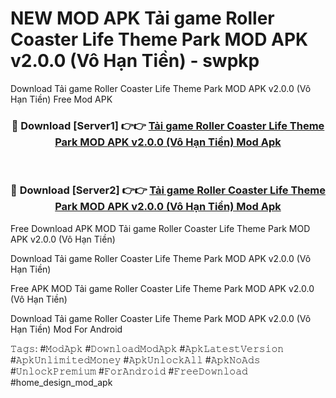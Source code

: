 # NEW MOD APK Tải game Roller Coaster Life Theme Park MOD APK v2.0.0 (Vô Hạn Tiền) - swpkp
Download Tải game Roller Coaster Life Theme Park MOD APK v2.0.0 (Vô Hạn Tiền) Free Mod APK

<div align="center">
<h3>🔴 Download [Server1] 👉👉 <a href="https://apk-comot.site?title=Tải_game_Roller_Coaster_Life_Theme_Park_MOD_APK_v2.0.0_(Vô_Hạn_Tiền)">Tải game Roller Coaster Life Theme Park MOD APK v2.0.0 (Vô Hạn Tiền) Mod Apk</a></h3><br>

<h3>🔴 Download [Server2] 👉👉 <a href="https://apk-comot.site?title=Tải_game_Roller_Coaster_Life_Theme_Park_MOD_APK_v2.0.0_(Vô_Hạn_Tiền)">Tải game Roller Coaster Life Theme Park MOD APK v2.0.0 (Vô Hạn Tiền) Mod Apk</a></h3>
</div>


Free Download APK MOD Tải game Roller Coaster Life Theme Park MOD APK v2.0.0 (Vô Hạn Tiền)

Download Tải game Roller Coaster Life Theme Park MOD APK v2.0.0 (Vô Hạn Tiền) 

Free APK MOD Tải game Roller Coaster Life Theme Park MOD APK v2.0.0 (Vô Hạn Tiền) 

Download Tải game Roller Coaster Life Theme Park MOD APK v2.0.0 (Vô Hạn Tiền) Mod For Android

𝚃𝚊𝚐𝚜: #𝙼𝚘𝚍𝙰𝚙𝚔 #𝙳𝚘𝚠𝚗𝚕𝚘𝚊𝚍𝙼𝚘𝚍𝙰𝚙𝚔 #𝙰𝚙𝚔𝙻𝚊𝚝𝚎𝚜𝚝𝚅𝚎𝚛𝚜𝚒𝚘𝚗 #𝙰𝚙𝚔𝚄𝚗𝚕𝚒𝚖𝚒𝚝𝚎𝚍𝙼𝚘𝚗𝚎𝚢 #𝙰𝚙𝚔𝚄𝚗𝚕𝚘𝚌𝚔𝙰𝚕𝚕 #𝙰𝚙𝚔𝙽𝚘𝙰𝚍𝚜 #𝚄𝚗𝚕𝚘𝚌𝚔𝙿𝚛𝚎𝚖𝚒𝚞𝚖 #𝙵𝚘𝚛𝙰𝚗𝚍𝚛𝚘𝚒𝚍 #𝙵𝚛𝚎𝚎𝙳𝚘𝚠𝚗𝚕𝚘𝚊𝚍 #home_design_mod_apk